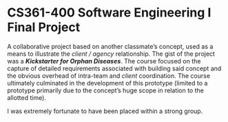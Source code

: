 # CS361-400 Software Engineering I Final Project  

A collaborative project based on another classmate’s concept, used as a means to illustrate the _client / agency_ relationship. The gist of the project was a **_Kickstarter for Orphan Diseases_**. The course focused on the capture of detailed requirements associated with building said concept and the obvious overhead of intra-team and _client_ coordination. The course ultimately culminated in the development of this prototype (limited to a prototype primarily due to the concept’s huge scope in relation to the allotted time).

I was extremely fortunate to have been placed within a strong group.  